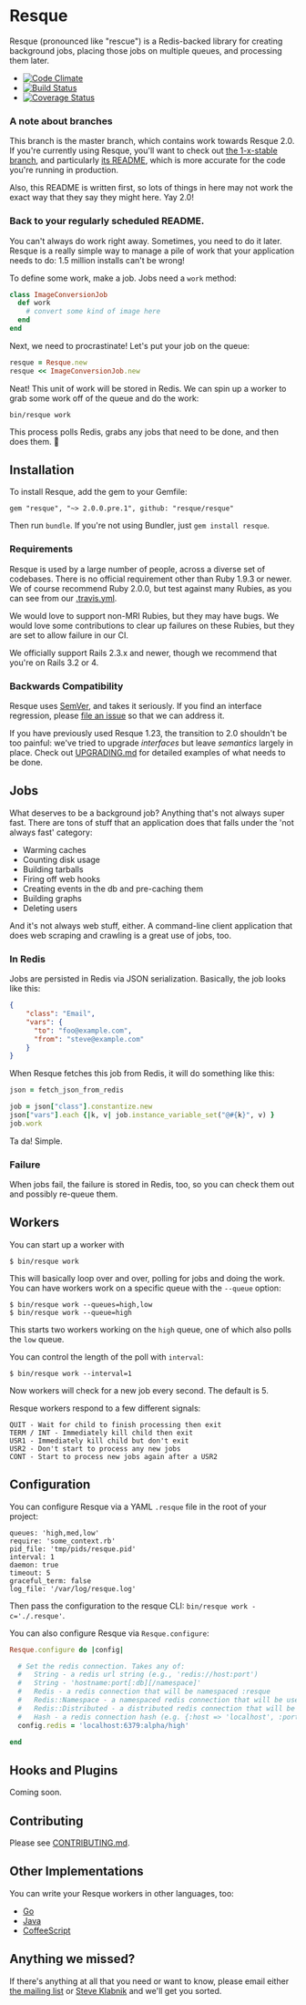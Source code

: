 Resque
======

Resque (pronounced like "rescue") is a Redis-backed library for creating
background jobs, placing those jobs on multiple queues, and processing
them later.

  - [![Code Climate](https://codeclimate.com/github/resque/resque.png)](https://codeclimate.com/github/resque/resque)
  - [![Build Status](https://travis-ci.org/resque/resque.png?branch=master)](https://travis-ci.org/resque/resque)
  - [![Coverage Status](https://coveralls.io/repos/resque/resque/badge.png?branch=master)](https://coveralls.io/r/resque/resque)

### A note about branches

This branch is the master branch, which contains work towards Resque 2.0. If
you're currently using Resque, you'll want to check out [the 1-x-stable
branch](https://github.com/resque/resque/tree/1-x-stable), and particularly
[its README](https://github.com/resque/resque/blob/1-x-stable/README.markdown),
which is more accurate for the code you're running in production.

Also, this README is written first, so lots of things in here may not work the
exact way that they say they might here. Yay 2.0!

### Back to your regularly scheduled README.

You can't always do work right away. Sometimes, you need to do it later. Resque
is a really simple way to manage a pile of work that your application needs
to do: 1.5 million installs can't be wrong!

To define some work, make a job. Jobs need a `work` method:

```ruby
class ImageConversionJob
  def work
    # convert some kind of image here
  end
end
```

Next, we need to procrastinate! Let's put your job on the queue:

```ruby
resque = Resque.new
resque << ImageConversionJob.new
```

Neat! This unit of work will be stored in Redis. We can spin up a worker to
grab some work off of the queue and do the work:

```
bin/resque work
```

This process polls Redis, grabs any jobs that need to be done, and then does
them. :metal:

## Installation

To install Resque, add the gem to your Gemfile:

```
gem "resque", "~> 2.0.0.pre.1", github: "resque/resque"
```

Then run `bundle`. If you're not using Bundler, just `gem install resque`.

### Requirements

Resque is used by a large number of people, across a diverse set of codebases.
There is no official requirement other than Ruby 1.9.3 or newer. We of course
recommend Ruby 2.0.0, but test against many Rubies, as you can see from our
[.travis.yml](https://github.com/resque/resque/blob/master/.travis.yml).

We would love to support non-MRI Rubies, but they may have bugs. We would love
some contributions to clear up failures on these Rubies, but they are set to
allow failure in our CI.

We officially support Rails 2.3.x and newer, though we recommend that you're on
Rails 3.2 or 4.

### Backwards Compatibility

Resque uses [SemVer](http://semver.org/), and takes it seriously. If you find
an interface regression, please [file an issue](https://github.com/resque/resque/issues)
so that we can address it.

If you have previously used Resque 1.23, the transition to 2.0 shouldn't be
too painful: we've tried to upgrade _interfaces_ but leave _semantics_ largely
in place. Check out
[UPGRADING.md](https://github.com/resque/resque/blob/master/UPGRADING.md) for
detailed examples of what needs to be done.

## Jobs

What deserves to be a background job? Anything that's not always super fast.
There are tons of stuff that an application does that falls under the 'not
always fast' category:

* Warming caches
* Counting disk usage
* Building tarballs
* Firing off web hooks
* Creating events in the db and pre-caching them
* Building graphs
* Deleting users

And it's not always web stuff, either. A command-line client application that
does web scraping and crawling is a great use of jobs, too.

### In Redis

Jobs are persisted in Redis via JSON serialization. Basically, the job looks
like this:

```json
{
    "class": "Email",
    "vars": {
      "to": "foo@example.com",
      "from": "steve@example.com"
    }
}
```

When Resque fetches this job from Redis, it will do something like this:

```ruby
json = fetch_json_from_redis

job = json["class"].constantize.new
json["vars"].each {|k, v| job.instance_variable_set("@#{k}", v) }
job.work
```

Ta da! Simple.

### Failure

When jobs fail, the failure is stored in Redis, too, so you can check them out
and possibly re-queue them.

## Workers

You can start up a worker with

```
$ bin/resque work
```

This will basically loop over and over, polling for jobs and doing the work.
You can have workers work on a specific queue with the `--queue` option:

```
$ bin/resque work --queues=high,low
$ bin/resque work --queue=high
```

This starts two workers working on the `high` queue, one of which also polls
the `low` queue.

You can control the length of the poll with `interval`:

```
$ bin/resque work --interval=1
```

Now workers will check for a new job every second. The default is 5.

Resque workers respond to a few different signals:

    QUIT - Wait for child to finish processing then exit
    TERM / INT - Immediately kill child then exit
    USR1 - Immediately kill child but don't exit
    USR2 - Don't start to process any new jobs
    CONT - Start to process new jobs again after a USR2

## Configuration

You can configure Resque via a YAML `.resque` file in the root of your project:

```
queues: 'high,med,low'
require: 'some_context.rb'
pid_file: 'tmp/pids/resque.pid'
interval: 1
daemon: true
timeout: 5
graceful_term: false
log_file: '/var/log/resque.log'
```

Then pass the configuration to the resque CLI: `bin/resque work -c='./.resque'`.

You can also configure Resque via `Resque.configure`:

```ruby
Resque.configure do |config|

  # Set the redis connection. Takes any of:
  #   String - a redis url string (e.g., 'redis://host:port')
  #   String - 'hostname:port[:db][/namespace]'
  #   Redis - a redis connection that will be namespaced :resque
  #   Redis::Namespace - a namespaced redis connection that will be used as-is
  #   Redis::Distributed - a distributed redis connection that will be used as-is
  #   Hash - a redis connection hash (e.g. {:host => 'localhost', :port => 6379, :db => 0})
  config.redis = 'localhost:6379:alpha/high'

end
```

## Hooks and Plugins

Coming soon.

## Contributing

Please see [CONTRIBUTING.md](https://github.com/resque/resque/blob/master/CONTRIBUTING.md).

## Other Implementations

You can write your Resque workers in other languages, too:

* [Go](http://www.goworker.org/)
* [Java](https://github.com/gresrun/jesque)
* [CoffeeScript](https://github.com/technoweenie/coffee-resque)

## Anything we missed?

If there's anything at all that you need or want to know, please email either
[the mailing list](mailto:resque@librelist.com) or [Steve
Klabnik](mailto:steve@steveklabnik.com) and we'll get you sorted.

